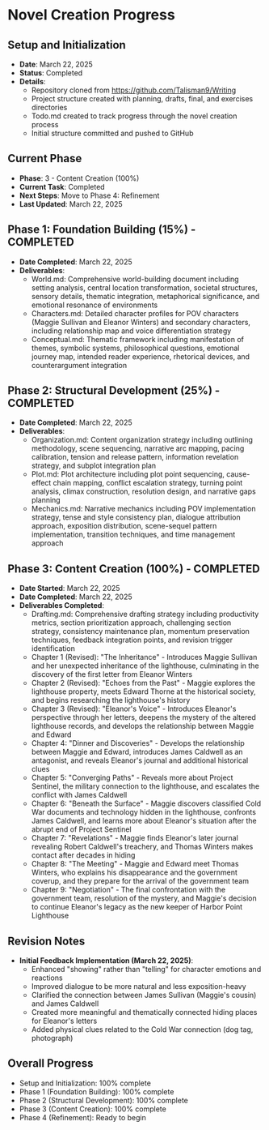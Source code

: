 # Novel Creation Progress

## Setup and Initialization
- **Date**: March 22, 2025
- **Status**: Completed
- **Details**: 
  - Repository cloned from https://github.com/Talisman9/Writing
  - Project structure created with planning, drafts, final, and exercises directories
  - Todo.md created to track progress through the novel creation process
  - Initial structure committed and pushed to GitHub

## Current Phase
- **Phase**: 3 - Content Creation (100%)
- **Current Task**: Completed
- **Next Steps**: Move to Phase 4: Refinement
- **Last Updated**: March 22, 2025

## Phase 1: Foundation Building (15%) - COMPLETED
- **Date Completed**: March 22, 2025
- **Deliverables**:
  - World.md: Comprehensive world-building document including setting analysis, central location transformation, societal structures, sensory details, thematic integration, metaphorical significance, and emotional resonance of environments
  - Characters.md: Detailed character profiles for POV characters (Maggie Sullivan and Eleanor Winters) and secondary characters, including relationship map and voice differentiation strategy
  - Conceptual.md: Thematic framework including manifestation of themes, symbolic systems, philosophical questions, emotional journey map, intended reader experience, rhetorical devices, and counterargument integration

## Phase 2: Structural Development (25%) - COMPLETED
- **Date Completed**: March 22, 2025
- **Deliverables**:
  - Organization.md: Content organization strategy including outlining methodology, scene sequencing, narrative arc mapping, pacing calibration, tension and release pattern, information revelation strategy, and subplot integration plan
  - Plot.md: Plot architecture including plot point sequencing, cause-effect chain mapping, conflict escalation strategy, turning point analysis, climax construction, resolution design, and narrative gaps planning
  - Mechanics.md: Narrative mechanics including POV implementation strategy, tense and style consistency plan, dialogue attribution approach, exposition distribution, scene-sequel pattern implementation, transition techniques, and time management approach

## Phase 3: Content Creation (100%) - COMPLETED
- **Date Started**: March 22, 2025
- **Date Completed**: March 22, 2025
- **Deliverables Completed**:
  - Drafting.md: Comprehensive drafting strategy including productivity metrics, section prioritization approach, challenging section strategy, consistency maintenance plan, momentum preservation techniques, feedback integration points, and revision trigger identification
  - Chapter 1 (Revised): "The Inheritance" - Introduces Maggie Sullivan and her unexpected inheritance of the lighthouse, culminating in the discovery of the first letter from Eleanor Winters
  - Chapter 2 (Revised): "Echoes from the Past" - Maggie explores the lighthouse property, meets Edward Thorne at the historical society, and begins researching the lighthouse's history
  - Chapter 3 (Revised): "Eleanor's Voice" - Introduces Eleanor's perspective through her letters, deepens the mystery of the altered lighthouse records, and develops the relationship between Maggie and Edward
  - Chapter 4: "Dinner and Discoveries" - Develops the relationship between Maggie and Edward, introduces James Caldwell as an antagonist, and reveals Eleanor's journal and additional historical clues
  - Chapter 5: "Converging Paths" - Reveals more about Project Sentinel, the military connection to the lighthouse, and escalates the conflict with James Caldwell
  - Chapter 6: "Beneath the Surface" - Maggie discovers classified Cold War documents and technology hidden in the lighthouse, confronts James Caldwell, and learns more about Eleanor's situation after the abrupt end of Project Sentinel
  - Chapter 7: "Revelations" - Maggie finds Eleanor's later journal revealing Robert Caldwell's treachery, and Thomas Winters makes contact after decades in hiding
  - Chapter 8: "The Meeting" - Maggie and Edward meet Thomas Winters, who explains his disappearance and the government coverup, and they prepare for the arrival of the government team
  - Chapter 9: "Negotiation" - The final confrontation with the government team, resolution of the mystery, and Maggie's decision to continue Eleanor's legacy as the new keeper of Harbor Point Lighthouse

## Revision Notes
- **Initial Feedback Implementation (March 22, 2025)**:
  - Enhanced "showing" rather than "telling" for character emotions and reactions
  - Improved dialogue to be more natural and less exposition-heavy
  - Clarified the connection between James Sullivan (Maggie's cousin) and James Caldwell
  - Created more meaningful and thematically connected hiding places for Eleanor's letters
  - Added physical clues related to the Cold War connection (dog tag, photograph)

## Overall Progress
- Setup and Initialization: 100% complete
- Phase 1 (Foundation Building): 100% complete
- Phase 2 (Structural Development): 100% complete
- Phase 3 (Content Creation): 100% complete
- Phase 4 (Refinement): Ready to begin
